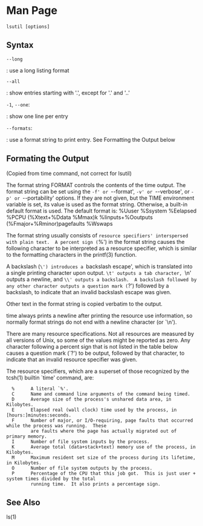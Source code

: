 # Man Page

`lsutil [options]`

## Syntax

`--long`

: use a long listing format

`--all`

: show entries starting with '.', except for '.' and '..'

`-1`, `--one`:

: show one line per entry

`--formats`:

: use a format string to print entry. See Formatting the Output below


## Formating the Output

(Copied from time command, not correct for lsutil)

The format string FORMAT controls the contents of the time output.  The format string can be set using the `-f' or
`--format', `-v' or `--verbose', or `-p' or `--portability' options.  If they are not given, but the TIME
environment variable is set, its value is used as the format string.  Otherwise, a built-in default format is used.
The default format is:
 %Uuser %Ssystem %Eelapsed %PCPU (%Xtext+%Ddata %Mmax)k
 %Iinputs+%Ooutputs (%Fmajor+%Rminor)pagefaults %Wswaps

The format string usually consists of `resource specifiers' interspersed with plain text.  A percent sign (`%') in
the format string causes the following character to be interpreted as a resource specifier, which is similar to the
formatting characters in the printf(3) function.

A backslash (`\') introduces a `backslash escape', which is translated into a single printing character upon
output.  `\t' outputs a tab character, `\n' outputs a newline, and `\\' outputs a backslash.  A backslash followed
by any other character outputs a question mark (`?') followed by a backslash, to indicate that an invalid backslash
escape was given.

Other text in the format string is copied verbatim to the output.

time always prints a newline after printing the
resource use information, so normally format strings do not end with a newline character (or `\n').

There are many resource specifications.  Not all resources are measured by all versions of Unix, so some of the
values might be reported as zero.  Any character following a percent sign that is not listed in the table below
causes a question mark (`?') to be output, followed by that character, to indicate that an invalid resource
specifier was given.

The resource specifiers, which are a superset of those recognized by the tcsh(1) builtin `time' command, are:

      %      A literal `%'.
      C      Name and command line arguments of the command being timed.
      D      Average size of the process's unshared data area, in Kilobytes.
      E      Elapsed real (wall clock) time used by the process, in [hours:]minutes:seconds.
      F      Number of major, or I/O-requiring, page faults that occurred while the process was running.  These
             are faults where the page has actually migrated out of primary memory.
      I      Number of file system inputs by the process.
      K      Average total (data+stack+text) memory use of the process, in Kilobytes.
      M      Maximum resident set size of the process during its lifetime, in Kilobytes.
      O      Number of file system outputs by the process.
      P      Percentage of the CPU that this job got.  This is just user + system times divided by the total
             running time.  It also prints a percentage sign.




## See Also
   ls(1)
